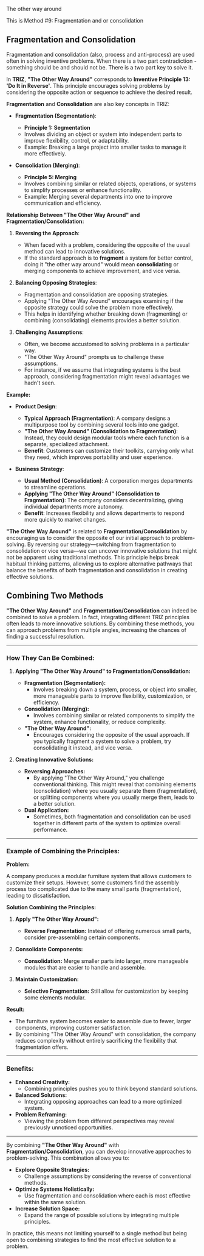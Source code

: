 The other way around

This is Method #9: Fragmentation and or consolidation

## Fragmentation and Consolidation

Fragmentation and consolidation (also, process and anti-process) are used often in solving inventive problems. When there is a two part contradiction - something should be and should not be. There is a two part key to solve it.

In **TRIZ**, **"The Other Way Around"** corresponds to **Inventive Principle 13: 'Do It in Reverse'**. This principle encourages solving problems by considering the opposite action or sequence to achieve the desired result.

**Fragmentation** and **Consolidation** are also key concepts in TRIZ:

- **Fragmentation (Segmentation)**:
  - **Principle 1: Segmentation**
  - Involves dividing an object or system into independent parts to improve flexibility, control, or adaptability.
  - Example: Breaking a large project into smaller tasks to manage it more effectively.

- **Consolidation (Merging)**:
  - **Principle 5: Merging**
  - Involves combining similar or related objects, operations, or systems to simplify processes or enhance functionality.
  - Example: Merging several departments into one to improve communication and efficiency.

**Relationship Between "The Other Way Around" and Fragmentation/Consolidation:**

1. **Reversing the Approach**:
   - When faced with a problem, considering the opposite of the usual method can lead to innovative solutions.
   - If the standard approach is to **fragment** a system for better control, doing it "the other way around" would mean **consolidating** or merging components to achieve improvement, and vice versa.

2. **Balancing Opposing Strategies**:
   - Fragmentation and consolidation are opposing strategies.
   - Applying "The Other Way Around" encourages examining if the opposite strategy could solve the problem more effectively.
   - This helps in identifying whether breaking down (fragmenting) or combining (consolidating) elements provides a better solution.

3. **Challenging Assumptions**:
   - Often, we become accustomed to solving problems in a particular way.
   - "The Other Way Around" prompts us to challenge these assumptions.
   - For instance, if we assume that integrating systems is the best approach, considering fragmentation might reveal advantages we hadn't seen.

**Example:**

- **Product Design**:
  - **Typical Approach (Fragmentation)**: A company designs a multipurpose tool by combining several tools into one gadget.
  - **"The Other Way Around" (Consolidation to Fragmentation)**: Instead, they could design modular tools where each function is a separate, specialized attachment.
  - **Benefit**: Customers can customize their toolkits, carrying only what they need, which improves portability and user experience.

- **Business Strategy**:
  - **Usual Method (Consolidation)**: A corporation merges departments to streamline operations.
  - **Applying "The Other Way Around" (Consolidation to Fragmentation)**: The company considers decentralizing, giving individual departments more autonomy.
  - **Benefit**: Increases flexibility and allows departments to respond more quickly to market changes.

**"The Other Way Around"** is related to **Fragmentation/Consolidation** by encouraging us to consider the opposite of our initial approach to problem-solving. By reversing our strategy—switching from fragmentation to consolidation or vice versa—we can uncover innovative solutions that might not be apparent using traditional methods. This principle helps break habitual thinking patterns, allowing us to explore alternative pathways that balance the benefits of both fragmentation and consolidation in creating effective solutions.

## Combining Two Methods

**"The Other Way Around"** and **Fragmentation/Consolidation** can indeed be combined to solve a problem. In fact, integrating different TRIZ principles often leads to more innovative solutions. By combining these methods, you can approach problems from multiple angles, increasing the chances of finding a successful resolution.

---

### **How They Can Be Combined:**

1. **Applying "The Other Way Around" to Fragmentation/Consolidation:**

   - **Fragmentation (Segmentation):**
     - Involves breaking down a system, process, or object into smaller, more manageable parts to improve flexibility, customization, or efficiency.
   - **Consolidation (Merging):**
     - Involves combining similar or related components to simplify the system, enhance functionality, or reduce complexity.
   - **"The Other Way Around":**
     - Encourages considering the opposite of the usual approach. If you typically fragment a system to solve a problem, try consolidating it instead, and vice versa.

2. **Creating Innovative Solutions:**

   - **Reversing Approaches:**
     - By applying "The Other Way Around," you challenge conventional thinking. This might reveal that combining elements (consolidation) where you usually separate them (fragmentation), or splitting components where you usually merge them, leads to a better solution.
   - **Dual Application:**
     - Sometimes, both fragmentation and consolidation can be used together in different parts of the system to optimize overall performance.

---

### **Example of Combining the Principles:**

**Problem:**

A company produces a modular furniture system that allows customers to customize their setups. However, some customers find the assembly process too complicated due to the many small parts (fragmentation), leading to dissatisfaction.

**Solution Combining the Principles:**

1. **Apply "The Other Way Around":**

   - **Reverse Fragmentation:** Instead of offering numerous small parts, consider pre-assembling certain components.

2. **Consolidate Components:**

   - **Consolidation:** Merge smaller parts into larger, more manageable modules that are easier to handle and assemble.

3. **Maintain Customization:**

   - **Selective Fragmentation:** Still allow for customization by keeping some elements modular.

**Result:**

- The furniture system becomes easier to assemble due to fewer, larger components, improving customer satisfaction.
- By combining "The Other Way Around" with consolidation, the company reduces complexity without entirely sacrificing the flexibility that fragmentation offers.

---

### **Benefits:**

- **Enhanced Creativity:**
  - Combining principles pushes you to think beyond standard solutions.
- **Balanced Solutions:**
  - Integrating opposing approaches can lead to a more optimized system.
- **Problem Reframing:**
  - Viewing the problem from different perspectives may reveal previously unnoticed opportunities.

---

By combining **"The Other Way Around"** with **Fragmentation/Consolidation**, you can develop innovative approaches to problem-solving. This combination allows you to:

- **Explore Opposite Strategies:**
  - Challenge assumptions by considering the reverse of conventional methods.
- **Optimize Systems Holistically:**
  - Use fragmentation and consolidation where each is most effective within the same solution.
- **Increase Solution Space:**
  - Expand the range of possible solutions by integrating multiple principles.

In practice, this means not limiting yourself to a single method but being open to combining strategies to find the most effective solution to a problem.
